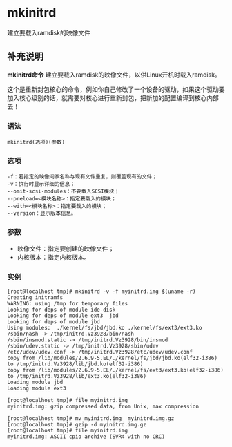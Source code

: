 #  mkinitrd

建立要载入ramdisk的映像文件

##  补充说明

**mkinitrd命令** 建立要载入ramdisk的映像文件，以供Linux开机时载入ramdisk。

这个是重新封包核心的命令，例如你自己修改了一个设备的驱动，如果这个驱动要加入核心级别的话，就需要对核心进行重新封包，把新加的配置编译到核心内部去！

###  语法

    
    
    mkinitrd(选项)(参数)
    

###  选项

    
    
    -f：若指定的映像问家名称与现有文件重复，则覆盖现有的文件；
    -v：执行时显示详细的信息；
    --omit-scsi-modules：不要载入SCSI模块；
    --preload=<模块名称>：指定要载入的模块；
    --with=<模块名称>：指定要载入的模块；
    --version：显示版本信息。
    

###  参数

  * 映像文件：指定要创建的映像文件； 
  * 内核版本：指定内核版本。 

###  实例

    
    
    [root@localhost tmp]# mkinitrd -v -f myinitrd.img $(uname -r)
    Creating initramfs
    WARNING: using /tmp for temporary files
    Looking for deps of module ide-disk
    Looking for deps of module ext3  jbd
    Looking for deps of module jbd
    Using modules:  ./kernel/fs/jbd/jbd.ko ./kernel/fs/ext3/ext3.ko
    /sbin/nash -> /tmp/initrd.Vz3928/bin/nash
    /sbin/insmod.static -> /tmp/initrd.Vz3928/bin/insmod
    /sbin/udev.static -> /tmp/initrd.Vz3928/sbin/udev
    /etc/udev/udev.conf -> /tmp/initrd.Vz3928/etc/udev/udev.conf
    copy from /lib/modules/2.6.9-5.EL/./kernel/fs/jbd/jbd.ko(elf32-i386) to /tmp/initrd.Vz3928/lib/jbd.ko(elf32-i386)
    copy from /lib/modules/2.6.9-5.EL/./kernel/fs/ext3/ext3.ko(elf32-i386) to /tmp/initrd.Vz3928/lib/ext3.ko(elf32-i386)
    Loading module jbd
    Loading module ext3
    
    [root@localhost tmp]# file myinitrd.img
    myinitrd.img: gzip compressed data, from Unix, max compression
    
    [root@localhost tmp]# mv myinitrd.img  myinitrd.img.gz
    [root@localhost tmp]# gzip -d myinitrd.img.gz
    [root@localhost tmp]# file myinitrd.img
    myinitrd.img: ASCII cpio archive (SVR4 with no CRC)
    

